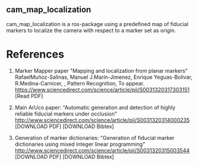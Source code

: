 ## cam_map_localization
cam_map_localization is a ros-package using a predefined map of fiducial markers to localize the camera with respect to a marker set as origin.


# References

1. Marker Mapper paper 
"Mapping and localization from planar markers"
RafaelMuñoz-Salinas, Manuel J.Marín-Jimenez, Enrique Yeguas-Bolivar, R.Medina-Carnicer, , Pattern Recognition, To appear.
https://www.sciencedirect.com/science/article/pii/S0031320317303151
[Read PDF]
 
 
2. Main ArUco paper:
"Automatic generation and detection of highly reliable fiducial markers under occlusion"
http://www.sciencedirect.com/science/article/pii/S0031320314000235
[DOWNLOAD PDF]
[DOWNLOAD Bibtex]
 
3. Generation of marker dictionaries:
"Generation of fiducial marker dictionaries using mixed integer linear programming"
http://www.sciencedirect.com/science/article/pii/S0031320315003544
[DOWNLOAD PDF]
[DOWNLOAD Bibtex]
 
